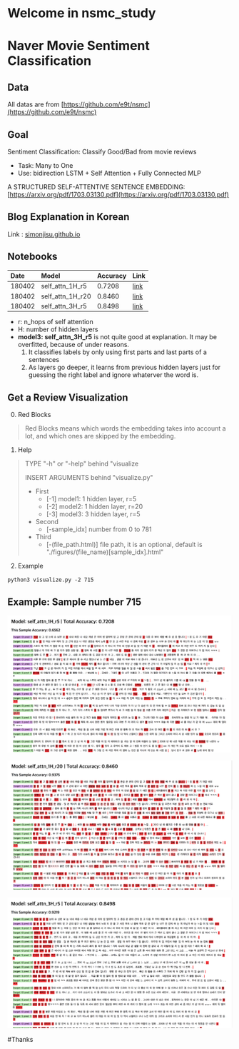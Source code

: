 # Welcome in nsmc_study

# Naver Movie Sentiment Classification

## Data
All datas are from [https://github.com/e9t/nsmc](https://github.com/e9t/nsmc)

## Goal

Sentiment Classification: Classify Good/Bad from movie reviews

* Task: Many to One
* Use: bidirection LSTM + Self Attention + Fully Connected MLP

A STRUCTURED SELF-ATTENTIVE SENTENCE EMBEDDING: [https://arxiv.org/pdf/1703.03130.pdf](https://arxiv.org/pdf/1703.03130.pdf)

## Blog Explanation in Korean
Link : [simonjisu.github.io](https://simonjisu.github.io/paper/2018/04/03/nsmcbidreclstmselfattn.html)

## Notebooks
|Date|Model|Accuracy|Link|
|:-|:-|:-|:-|
|180402|self_attn_1H_r5|0.7208|[link](https://nbviewer.jupyter.org/github/simonjisu/nsmc_study/blob/master/Notebooks/selfattn_1H_r5.ipynb)|
|180402|self_attn_1H_r20|0.8460|[link](https://nbviewer.jupyter.org/github/simonjisu/nsmc_study/blob/master/Notebooks/selfattn_1H_r20.ipynb)|
|180402|self_attn_3H_r5|0.8498|[link](https://nbviewer.jupyter.org/github/simonjisu/nsmc_study/blob/master/Notebooks/selfattn_3H_r5.ipynb)|

* r: n_hops of self attention
* H: number of hidden layers
* **model3: self_attn_3H_r5** is not quite good at explanation. It may be overfitted, because of under reasons.
    1. It classifies labels by only using first parts and last parts of a sentences
    2. As layers go deeper, it learns from previous hidden layers just for guessing the right label and ignore whaterver the word is.

## Get a Review Visualization

0. Red Blocks

> Red Blocks means which words the embedding takes into account a lot, and which ones are skipped by the
embedding.

1. Help

> TYPE "-h" or "-help" behind "visualize
> 
> INSERT ARGUMENTS behind "visualize.py"
> * First
>     * [-1] model1: 1 hidden layer, r=5
>     * [-2] model2: 1 hidden layer, r=20
>     * [-3] model3: 3 hidden layer, r=5
> * Second
>     * [-sample_idx] number from 0 to 781
> * Third
>     * [-(file_path.html)] file path, it is an optional, default is "./figures/(file_name)[sample_idx].html"

2. Example

```
python3 visualize.py -2 715
```

## Example: Sample number 715

![](/figures/model_1.png)

![](/figures/model_2.png)

![](/figures/model_3.png)


#Thanks
